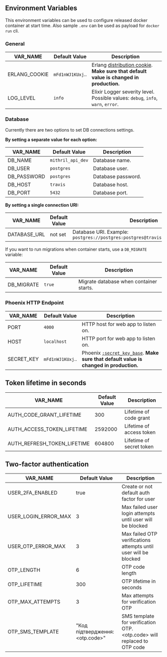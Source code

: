 ## Environment Variables

This environment variables can be used to configure released docker container at start time.
Also sample `.env` can be used as payload for `docker run` cli.

### General

| VAR_NAME      | Default Value           | Description |
| ------------- | ----------------------- | ----------- |
| ERLANG_COOKIE | `mFd1nWJ1KUxj`.. | Erlang [distribution cookie](http://erlang.org/doc/reference_manual/distributed.html). **Make sure that default value is changed in production.** |
| LOG_LEVEL     | `info` | Elixir Logger severity level. Possible values: `debug`, `info`, `warn`, `error`. |

### Database

Currently there are two options to set DB connections settings.

**By setting a separate value for each option:**

| VAR_NAME      | Default Value | Description |
| ------------- | ------------- | ----------- |
| DB_NAME       | `mithril_api_dev` | Database name. |
| DB_USER       | `postgres`    | Database user. |
| DB_PASSWORD   | `postgres`    | Database password. |
| DB_HOST       | `travis`      | Database host. |
| DB_PORT       | `5432`        | Database port. |

**By setting a single connection URI:**

| VAR_NAME      | Default Value | Description |
| ------------- | ------------- | ----------- |
| DATABASE_URL  | not set       | Database URI. Example: `postgres://postgres:postgres@travis:5432/mithril_api_dev` |

If you want to run migrations when container starts, use a `DB_MIGRATE` variable:

| VAR_NAME      | Default Value | Description |
| ------------- | ------------- | ----------- |
| DB_MIGRATE    | `true`        | Migrate database when container starts. |

### Phoenix HTTP Endpoint

| VAR_NAME      | Default Value | Description |
| ------------- | ------------- | ----------- |
| PORT          | `4000`        | HTTP host for web app to listen on. |
| HOST          | `localhost`   | HTTP port for web app to listen on. |
| SECRET_KEY    | `mFd1nWJ1KUxj`.. | Phoenix [`:secret_key_base`](https://hexdocs.pm/phoenix/Phoenix.Endpoint.html). **Make sure that default value is changed in production.** |

## Token lifetime in seconds

| VAR_NAME                    | Default Value    | Description              |
| --------------------------- | ---------------- | ------------------------ |
| AUTH_CODE_GRANT_LIFETIME    | 300              | Lifetime of code grant   |
| AUTH_ACCESS_TOKEN_LIFETIME  | 2592000          | Lifetime of access token |
| AUTH_REFRESH_TOKEN_LIFETIME | 604800           | Lifetime of secret token |

## Two-factor authentication

| VAR_NAME              | Default Value  | Description              |
| --------------------- | -------------- | ------------------------ |
| USER_2FA_ENABLED      | true           | Create or not default auth factor for user|
| USER_LOGIN_ERROR_MAX  | 3              | Max failed user login attempts until user will be blocked |
| USER_OTP_ERROR_MAX    | 3              | Max failed OTP verifications attempts until user will be blocked |
| OTP_LENGTH            | 6              | OTP code length |
| OTP_LIFETIME          | 300            | OTP lifetime in seconds |
| OTP_MAX_ATTEMPTS      | 3              | Max attempts for verification OTP |
| OTP_SMS_TEMPLATE      | "Код підтвердження: <otp.code>" | SMS template for verification OTP. <otp.code> will replaced to OTP code |